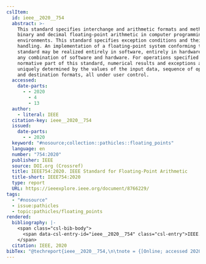 ```yaml
---
cslItem:
  id: ieee__2020__754
  abstract: >-
    This standard specifies interchange and arithmetic formats and methods for
    binary and decimal floating-point arithmetic in computer programming
    environments. This standard specifies exception conditions and their default
    handling. An implementation of a floating-point system conforming to this
    standard may be realized entirely in software, entirely in hardware, or in
    any combination of software and hardware. For operations specified in the
    normative part of this standard, numerical results and exceptions are
    uniquely determined by the values of the input data, sequence of operations,
    and destination formats, all under user control.
  accessed:
    date-parts:
      - - 2020
        - 4
        - 13
  author:
    - literal: IEEE
  citation-key: ieee__2020__754
  issued:
    date-parts:
      - - 2020
  keyword: "#nosource;collection::pathicles::floating_points"
  language: en
  number: "754:2020"
  publisher: IEEE
  source: DOI.org (Crossref)
  title: IEEE754:2020. IEEE Standard for Floating-Point Arithmetic
  title-short: IEEE754:2020
  type: report
  URL: https://ieeexplore.ieee.org/document/8766229/
tags:
  - "#nosource"
  - issue:pathicles
  - topic:pathicles/floating_points
rendered:
  bibliography: |-
    <span class="csl-bib-body">
      <span data-csl-entry-id="ieee__2020__754" class="csl-entry">IEEE. 2020. <i>IEEE754:2020. IEEE Standard for Floating-Point Arithmetic</i> (754:2020). IEEE. <a href='https://ieeexplore.ieee.org/document/8766229/'>https://ieeexplore.ieee.org/document/8766229/</a></span>
    </span>
  citation: IEEE, 2020
bibTex: "@techreport{ieee__2020__754,\n\tnote = {[Online; accessed 2020-04-13]},\n\tauthor = {{IEEE}},\n\tyear = {2020},\n\tnumber = {754:2020},\n\tinstitution = {IEEE},\n\ttitle = {IEEE754:2020. {IEEE} {Standard} for {Floating}-{Point} {Arithmetic}},\n}\n\n"
---
```

